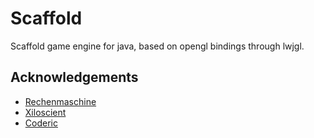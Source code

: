 # Scaffold
Scaffold game engine for java, based on opengl bindings through lwjgl.
## Acknowledgements
 - [Rechenmaschine](https://github.com/Rechenmaschine)
 - [Xiloscient](https://github.com/Xiloscient)
 - [Coderic](https://github.com/cod-eric)
